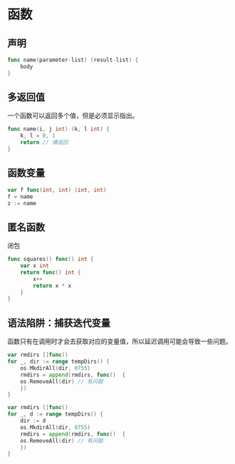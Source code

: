 # 函数

<!-- toc -->

## 声明

```go
func name(parameter-list) (result-list) {
    body
}
```

## 多返回值

一个函数可以返回多个值，但是必须显示指出。

```go
func name(i, j int) (k, l int) {
    k, l = 0, 1
    return // 裸返回
}
```

## 函数变量

```go
var f func(int, int) (int, int)
f = name
z := name
```

## 匿名函数
闭包
```go
func squares() func() int {
    var x int
    return func() int {
        x++
        return x * x
    }
}
```

## 语法陷阱：捕获迭代变量
函数只有在调用时才会去获取对应的变量值，所以延迟调用可能会导致一些问题。
```go
var rmdirs []func()
for _, dir := range tempDirs() {
    os.MkdirAll(dir, 0755)
    rmdirs = append(rmdirs, func()  {
    os.RemoveAll(dir) // 有问题
    })
}
```
```go
var rmdirs []func()
for _, d := range tempDirs() {
    dir := d
    os.MkdirAll(dir, 0755)
    rmdirs = append(rmdirs, func()  {
    os.RemoveAll(dir) // 有问题
    })
}
```


